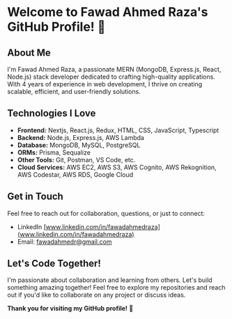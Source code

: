 # Welcome to Fawad Ahmed Raza's GitHub Profile! 👋

## About Me

I'm Fawad Ahmed Raza, a passionate MERN (MongoDB, Express.js, React, Node.js) stack developer dedicated to crafting high-quality applications. With 4 years of experience in web development, I thrive on creating scalable, efficient, and user-friendly solutions.

## Technologies I Love

- **Frontend:** Nextjs, React.js, Redux, HTML, CSS, JavaScript, Typescript
- **Backend:** Node.js, Express.js, AWS Lambda
- **Database:** MongoDB, MySQL, PostgreSQL
- **ORMs:** Prisma, Sequalize
- **Other Tools:** Git, Postman, VS Code, etc.
- **Cloud Services:** AWS EC2, AWS S3, AWS Cognito, AWS Rekognition, AWS Codestar, AWS RDS, Google Cloud

## Get in Touch

Feel free to reach out for collaboration, questions, or just to connect:

- LinkedIn [www.linkedin.com/in/fawadahmedraza](www.linkedin.com/in/fawadahmedraza)
- Email: fawadahmedr@gmail.com

## Let's Code Together!

I'm passionate about collaboration and learning from others. Let's build something amazing together! Feel free to explore my repositories and reach out if you'd like to collaborate on any project or discuss ideas.

**Thank you for visiting my GitHub profile!** 🚀
